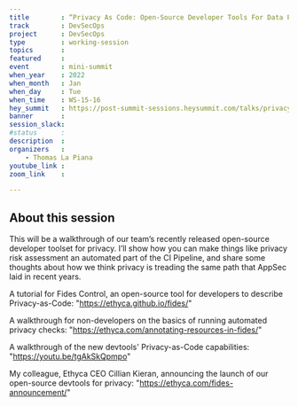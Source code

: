 ```yaml
---
title        : “Privacy As Code: Open-Source Developer Tools For Data Privacy”
track        : DevSecOps
project      : DevSecOps
type         : working-session
topics       : 
featured     :
event        : mini-summit
when_year    : 2022
when_month   : Jan
when_day     : Tue
when_time    : WS-15-16
hey_summit   : https://post-summit-sessions.heysummit.com/talks/privacy-as-code-open-source-developer-tools-for-data-privacy/
banner       : 
session_slack:
#status      : 
description  :
organizers   :
    - Thomas La Piana    
youtube_link : 
zoom_link    : 

---
```


## About this session

This will be a walkthrough of our team’s recently released open-source developer toolset for privacy. I’ll show how you can make things like privacy risk assessment an automated part of the CI Pipeline, and share some thoughts about how we think privacy is treading the same path that AppSec laid in recent years.

A tutorial for Fides Control, an open-source tool for developers to describe Privacy-as-Code: "https://ethyca.github.io/fides/"

A walkthrough for non-developers on the basics of running automated privacy checks: "https://ethyca.com/annotating-resources-in-fides/"

A walkthrough of the new devtools' Privacy-as-Code capabilities: "https://youtu.be/tgAkSkQpmpo"

My colleague, Ethyca CEO Cillian Kieran, announcing the launch of our open-source devtools for privacy: "https://ethyca.com/fides-announcement/"
